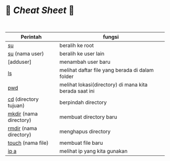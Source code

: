 # :penguin: *Cheat Sheet* :penguin:

<br>

| Perintah | fungsi |
|---       |---     |
| [su]       | beralih ke root|
| [su][su-user]  (nama user)| beralih ke user lain|
| [adduser] | menambah user baru |
| [ls] | melihat daftar file yang berada di dalam folder|
| [pwd]| melihat lokasi(directory) di mana kita berada saat ini |
| [cd] (directory tujuan) | berpindah directory |
| [mkdir] (nama directory) | membuat directory baru|
| [rmdir] (nama directory) | menghapus directory |
| [touch] (nama file)| membuat file baru|
| [ip a] |melihat ip yang kita gunakan |

<!-- link -->
[su]: </CentOS/user.md#su>
[su-user]: </CentOS/user.md#su--nama-user>
[ls]: </CentOS/directory&file.md#ls>
[pwd]: </CentOS/directory&file.md#pwd>
[cd]: </CentOS/directory&file.md#cd>
[mkdir]: </CentOS/directory&file.md#mkdir>
[rmdir]: </CentOS/directory&file.md#rmdir>
[touch]: </CentOS/directory&file.md#touch>
[ip a]: </CentOS/network.md#ip-a>